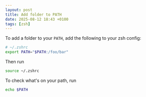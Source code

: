 ```yaml
---
layout: post
title: Add folder to PATH
date: 2025-08-12 18:43 +0100
tags: [zsh]
---
```


To add a folder to your `PATH`, add the following to your zsh config: 

```zsh
# ~/.zshrc
export PATH="$PATH:/foo/bar"
```
Then run

```zsh
source ~/.zshrc
```

To check what's on your path, run 

```zsh
echo $PATH
```